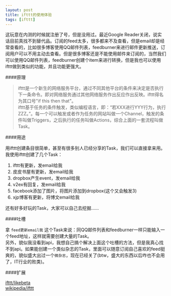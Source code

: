 ```yaml
---
layout: post
title: ifttt的使用体验
tags: [ifttt]
---
```


这玩意在内测的时候就注册了号，但是没用过。最近Google Reader关闭，说实话目前真找不到替代品。订阅的feed太多，很多都来不及查看，但是email却是经常查看的，比如很多博客使用QQ邮件列表，feedburner来进行邮件更新推送，订阅用户可以不用主动去查看。但是很多博客还是不能使用邮件来订阅的，当然我们可以使用QQ邮件列表，feedburner创建个item来进行转换，但是我也可以使用ifttt做到类似的功能，并且功能更强大。
<!--more-->
####原理

> ifttt是一个新生的网络服务平台，通过不同其他平台的条件来决定是否执行下一条命令。即对网络服务通过其他网络服务作出反应作出反映。ifttt得名为其口号"if this then that"。  
> ifttt基于任务的条件触发，类似编程语言，即：“若XXX进行YYY行为，执行ZZZ。”。每一个可以触发或者作为任务的网站叫做一个Channel，触发的条件叫做Triggers，之后执行的任务叫做Actions，综合上面的一套流程叫做Task。

####用途

用ifttt创建条目很简单，甚至有很多别人已经分享的Task，我们可以直接拿来用。我使用ifttt创建了几个Task：  

1. ifttt有更新，发email给我
2. 皮皮书屋有更新，发email给我
3. dropbox产生event，发email给我
4. v2ex有回复，发email给我
5. facebook添加了图片，将图片添加到dropbox(这个又会触发3)
6. xjp博客有更新，将博文email给我

还有好多好玩的Task，大家可以自己去挖掘......

####吐槽

拿 `feed更新email我` 这个Task来说：同QQ邮件列表和feedburner一样只能输入一个feed地址，这样就需要创建大量的Task。  
另外，貌似我没看到api，我想自己搞个解决上面这个吐槽的方法，但是我真心找不到api。如果能创建一个类似杂志的Task，里面可以随意订阅自己喜欢的feed挺爽的，貌似盛大出过一个`微杂志`，现在已经关了(btw，盛大的东西以后咋也不会用了，IT行业的败类)。

####扩展

[ifttt/likebeta](https://ifttt.com/people/likebeta)  
[wikipedia/ifttt](http://zh.wikipedia.org/wiki/Ifttt)
